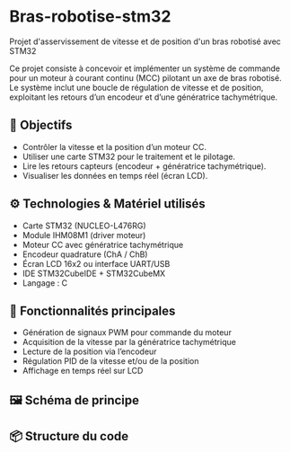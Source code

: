# Bras-robotise-stm32
Projet d'asservissement de vitesse et de position d'un bras robotisé avec STM32

Ce projet consiste à concevoir et implémenter un système de commande pour un moteur à courant continu (MCC) pilotant un axe de bras robotisé. Le système inclut une boucle de régulation de vitesse et de position, exploitant les retours d’un encodeur et d’une génératrice tachymétrique.

## 🎯 Objectifs
- Contrôler la vitesse et la position d’un moteur CC.
- Utiliser une carte STM32 pour le traitement et le pilotage.
- Lire les retours capteurs (encodeur + génératrice tachymétrique).
- Visualiser les données en temps réel (écran LCD).

## ⚙️ Technologies & Matériel utilisés
- Carte STM32 (NUCLEO-L476RG)
- Module IHM08M1 (driver moteur)
- Moteur CC avec génératrice tachymétrique
- Encodeur quadrature (ChA / ChB)
- Écran LCD 16x2 ou interface UART/USB
- IDE STM32CubeIDE + STM32CubeMX
- Langage : C

## 🧠 Fonctionnalités principales
- Génération de signaux PWM pour commande du moteur
- Acquisition de la vitesse par la génératrice tachymétrique
- Lecture de la position via l’encodeur
- Régulation PID de la vitesse et/ou de la position
- Affichage en temps réel sur LCD

## 🖼️ Schéma de principe


## 📦 Structure du code
